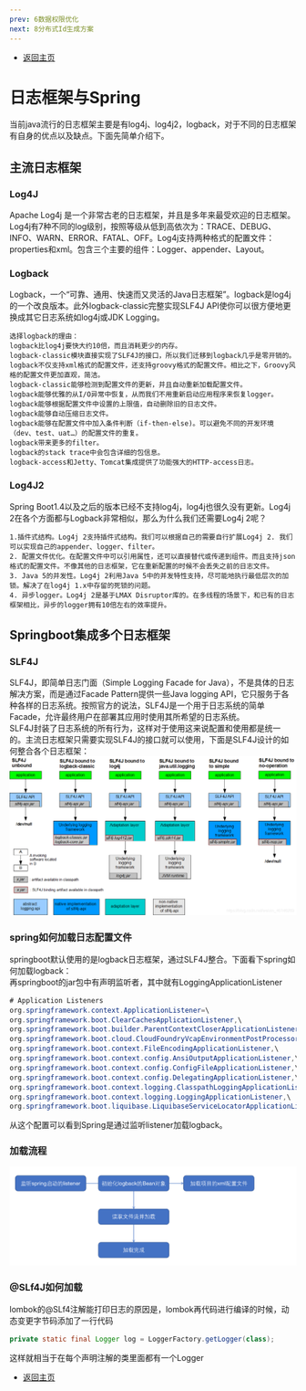 ```yaml
---
prev: 6数据权限优化
next: 8分布式Id生成方案
---
```

* [返回主页](../home.md)
# 日志框架与Spring
当前java流行的日志框架主要是有log4j、log4j2，logback，对于不同的日志框架有自身的优点以及缺点。下面先简单介绍下。
## 主流日志框架
### Log4J
Apache Log4j 是一个非常古老的日志框架，并且是多年来最受欢迎的日志框架。 Log4j有7种不同的log级别，按照等级从低到高依次为：TRACE、DEBUG、INFO、WARN、ERROR、FATAL、OFF。Log4j支持两种格式的配置文件：properties和xml。包含三个主要的组件：Logger、appender、Layout。

### Logback
Logback，一个“可靠、通用、快速而又灵活的Java日志框架”。logback是log4j的一个改良版本。此外logback-classic完整实现SLF4J API使你可以很方便地更换成其它日志系统如log4j或JDK Logging。
```text
选择logback的理由：
logback比log4j要快大约10倍，而且消耗更少的内存。
logback-classic模块直接实现了SLF4J的接口，所以我们迁移到logback几乎是零开销的。
logback不仅支持xml格式的配置文件，还支持groovy格式的配置文件。相比之下，Groovy风格的配置文件更加直观，简洁。
logback-classic能够检测到配置文件的更新，并且自动重新加载配置文件。
logback能够优雅的从I/O异常中恢复，从而我们不用重新启动应用程序来恢复logger。
logback能够根据配置文件中设置的上限值，自动删除旧的日志文件。
logback能够自动压缩日志文件。
logback能够在配置文件中加入条件判断（if-then-else)。可以避免不同的开发环境（dev、test、uat…）的配置文件的重复。
logback带来更多的filter。
logback的stack trace中会包含详细的包信息。
logback-access和Jetty、Tomcat集成提供了功能强大的HTTP-access日志。
```

### Log4J2
Spring Boot1.4以及之后的版本已经不支持log4j，log4j也很久没有更新。Log4j 2在各个方面都与Logback非常相似，那么为什么我们还需要Log4j 2呢？
```text
1.插件式结构。Log4j 2支持插件式结构。我们可以根据自己的需要自行扩展Log4j 2. 我们可以实现自己的appender、logger、filter。
2. 配置文件优化。在配置文件中可以引用属性，还可以直接替代或传递到组件。而且支持json格式的配置文件。不像其他的日志框架，它在重新配置的时候不会丢失之前的日志文件。
3. Java 5的并发性。Log4j 2利用Java 5中的并发特性支持，尽可能地执行最低层次的加锁。解决了在log4j 1.x中存留的死锁的问题。
4. 异步logger。Log4j 2是基于LMAX Disruptor库的。在多线程的场景下，和已有的日志框架相比，异步的logger拥有10倍左右的效率提升。
```

## Springboot集成多个日志框架
### SLF4J
SLF4J，即简单日志门面（Simple Logging Facade for Java），不是具体的日志解决方案，而是通过Facade Pattern提供一些Java logging API，它只服务于各种各样的日志系统。按照官方的说法，SLF4J是一个用于日志系统的简单Facade，允许最终用户在部署其应用时使用其所希望的日志系统。
<br>
SLF4J封装了日志系统的所有行为，这样对于使用这来说配置和使用都是统一的。主流日志框架只需要实现SLF4J的接口就可以使用，下面是SLF4J设计的如何整合各个日志框架：<br>
![](../../picture/4/7slf4j.png)

### spring如何加载日志配置文件
springboot默认使用的是logback日志框架，通过SLF4J整合。下面看下spring如何加载logback：<br>
再springboot的jar包中有声明监听者，其中就有LoggingApplicationListener<br>
```java
# Application Listeners
org.springframework.context.ApplicationListener=\
org.springframework.boot.ClearCachesApplicationListener,\
org.springframework.boot.builder.ParentContextCloserApplicationListener,\
org.springframework.boot.cloud.CloudFoundryVcapEnvironmentPostProcessor,\
org.springframework.boot.context.FileEncodingApplicationListener,\
org.springframework.boot.context.config.AnsiOutputApplicationListener,\
org.springframework.boot.context.config.ConfigFileApplicationListener,\
org.springframework.boot.context.config.DelegatingApplicationListener,\
org.springframework.boot.context.logging.ClasspathLoggingApplicationListener,\
org.springframework.boot.context.logging.LoggingApplicationListener,\
org.springframework.boot.liquibase.LiquibaseServiceLocatorApplicationListener
```
从这个配置可以看到Spring是通过监听listener加载logback。

### 加载流程
![](../../picture/4/7slf4loding.png)

### @SLf4J如何加载
lombok的@SLf4注解能打印日志的原因是，lombok再代码进行编译的时候，动态变更字节码添加了一行代码
```java
private static final Logger log = LoggerFactory.getLogger(class);
```
这样就相当于在每个声明注解的类里面都有一个Logger


* [返回主页](../home.md)